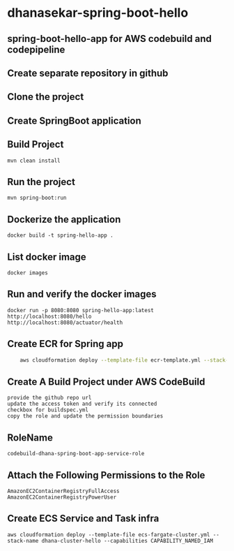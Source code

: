 # dhanasekar-spring-boot-hello

## spring-boot-hello-app for AWS codebuild and codepipeline

## Create separate repository in github

## Clone the project

## Create SpringBoot application

## Build Project

    mvn clean install

## Run the project

    mvn spring-boot:run

## Dockerize the application

    docker build -t spring-hello-app .

## List docker image

    docker images

## Run and verify the docker images

    docker run -p 8080:8080 spring-hello-app:latest
    http://localhost:8080/hello
    http://localhost:8080/actuator/health

## Create ECR for Spring app
```Bash
    aws cloudformation deploy --template-file ecr-template.yml --stack-name dhana-spring-ecr-repo 
```

## Create A Build Project under AWS CodeBuild

    provide the github repo url
    update the access token and verify its connected
    checkbox for buildspec.yml
    copy the role and update the permission boundaries

## RoleName

    codebuild-dhana-spring-boot-app-service-role

## Attach the Following Permissions to the Role

    AmazonEC2ContainerRegistryFullAccess
    AmazonEC2ContainerRegistryPowerUser

## Create ECS Service and Task infra

    aws cloudformation deploy --template-file ecs-fargate-cluster.yml --stack-name dhana-cluster-hello --capabilities CAPABILITY_NAMED_IAM 
